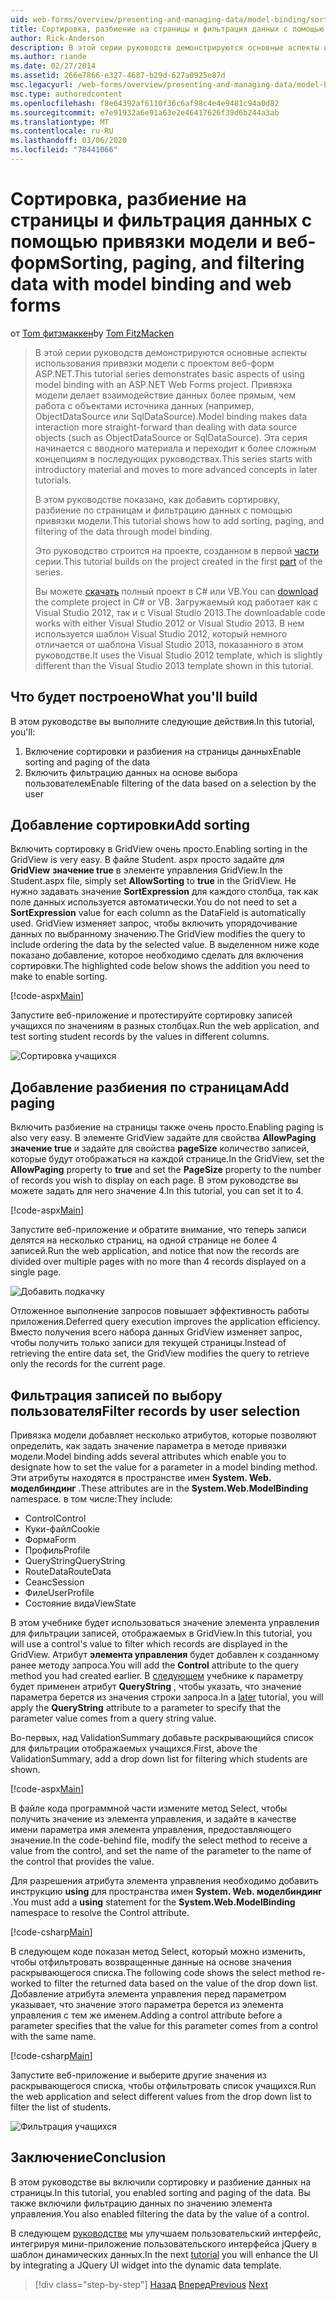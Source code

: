 ```yaml
---
uid: web-forms/overview/presenting-and-managing-data/model-binding/sorting-paging-and-filtering-data
title: Сортировка, разбиение на страницы и фильтрация данных с помощью привязки модели и веб-форм | Документация Майкрософт
author: Rick-Anderson
description: В этой серии руководств демонстрируются основные аспекты использования привязки модели с проектом веб-форм ASP.NET. Привязка модели делает взаимодействие данных более прямым-...
ms.author: riande
ms.date: 02/27/2014
ms.assetid: 266e7866-e327-4687-b29d-627a0925e87d
msc.legacyurl: /web-forms/overview/presenting-and-managing-data/model-binding/sorting-paging-and-filtering-data
msc.type: authoredcontent
ms.openlocfilehash: f8e64392af6110f36c6af98c4e4e9481c94a0d82
ms.sourcegitcommit: e7e91932a6e91a63e2e46417626f39d6b244a3ab
ms.translationtype: MT
ms.contentlocale: ru-RU
ms.lasthandoff: 03/06/2020
ms.locfileid: "78441066"
---
```

# <a name="sorting-paging-and-filtering-data-with-model-binding-and-web-forms"></a><span data-ttu-id="8e7ad-104">Сортировка, разбиение на страницы и фильтрация данных с помощью привязки модели и веб-форм</span><span class="sxs-lookup"><span data-stu-id="8e7ad-104">Sorting, paging, and filtering data with model binding and web forms</span></span>

<span data-ttu-id="8e7ad-105">от [Tom фитзмаккен](https://github.com/tfitzmac)</span><span class="sxs-lookup"><span data-stu-id="8e7ad-105">by [Tom FitzMacken](https://github.com/tfitzmac)</span></span>

> <span data-ttu-id="8e7ad-106">В этой серии руководств демонстрируются основные аспекты использования привязки модели с проектом веб-форм ASP.NET.</span><span class="sxs-lookup"><span data-stu-id="8e7ad-106">This tutorial series demonstrates basic aspects of using model binding with an ASP.NET Web Forms project.</span></span> <span data-ttu-id="8e7ad-107">Привязка модели делает взаимодействие данных более прямым, чем работа с объектами источника данных (например, ObjectDataSource или SqlDataSource).</span><span class="sxs-lookup"><span data-stu-id="8e7ad-107">Model binding makes data interaction more straight-forward than dealing with data source objects (such as ObjectDataSource or SqlDataSource).</span></span> <span data-ttu-id="8e7ad-108">Эта серия начинается с вводного материала и переходит к более сложным концепциям в последующих руководствах.</span><span class="sxs-lookup"><span data-stu-id="8e7ad-108">This series starts with introductory material and moves to more advanced concepts in later tutorials.</span></span>
> 
> <span data-ttu-id="8e7ad-109">В этом руководстве показано, как добавить сортировку, разбиение по страницам и фильтрацию данных с помощью привязки модели.</span><span class="sxs-lookup"><span data-stu-id="8e7ad-109">This tutorial shows how to add sorting, paging, and filtering of the data through model binding.</span></span>
> 
> <span data-ttu-id="8e7ad-110">Это руководство строится на проекте, созданном в первой [части](retrieving-data.md) серии.</span><span class="sxs-lookup"><span data-stu-id="8e7ad-110">This tutorial builds on the project created in the first [part](retrieving-data.md) of the series.</span></span>
> 
> <span data-ttu-id="8e7ad-111">Вы можете [скачать](https://go.microsoft.com/fwlink/?LinkId=286116) полный проект в C# или VB.</span><span class="sxs-lookup"><span data-stu-id="8e7ad-111">You can [download](https://go.microsoft.com/fwlink/?LinkId=286116) the complete project in C# or VB.</span></span> <span data-ttu-id="8e7ad-112">Загружаемый код работает как с Visual Studio 2012, так и с Visual Studio 2013.</span><span class="sxs-lookup"><span data-stu-id="8e7ad-112">The downloadable code works with either Visual Studio 2012 or Visual Studio 2013.</span></span> <span data-ttu-id="8e7ad-113">В нем используется шаблон Visual Studio 2012, который немного отличается от шаблона Visual Studio 2013, показанного в этом руководстве.</span><span class="sxs-lookup"><span data-stu-id="8e7ad-113">It uses the Visual Studio 2012 template, which is slightly different than the Visual Studio 2013 template shown in this tutorial.</span></span>

## <a name="what-youll-build"></a><span data-ttu-id="8e7ad-114">Что будет построено</span><span class="sxs-lookup"><span data-stu-id="8e7ad-114">What you'll build</span></span>

<span data-ttu-id="8e7ad-115">В этом руководстве вы выполните следующие действия.</span><span class="sxs-lookup"><span data-stu-id="8e7ad-115">In this tutorial, you'll:</span></span>

1. <span data-ttu-id="8e7ad-116">Включение сортировки и разбиения на страницы данных</span><span class="sxs-lookup"><span data-stu-id="8e7ad-116">Enable sorting and paging of the data</span></span>
2. <span data-ttu-id="8e7ad-117">Включить фильтрацию данных на основе выбора пользователем</span><span class="sxs-lookup"><span data-stu-id="8e7ad-117">Enable filtering of the data based on a selection by the user</span></span>

## <a name="add-sorting"></a><span data-ttu-id="8e7ad-118">Добавление сортировки</span><span class="sxs-lookup"><span data-stu-id="8e7ad-118">Add sorting</span></span>

<span data-ttu-id="8e7ad-119">Включить сортировку в GridView очень просто.</span><span class="sxs-lookup"><span data-stu-id="8e7ad-119">Enabling sorting in the GridView is very easy.</span></span> <span data-ttu-id="8e7ad-120">В файле Student. aspx просто задайте для **GridView** **значение true** в элементе управления GridView.</span><span class="sxs-lookup"><span data-stu-id="8e7ad-120">In the Student.aspx file, simply set **AllowSorting** to **true** in the GridView.</span></span> <span data-ttu-id="8e7ad-121">Не нужно задавать значение **SortExpression** для каждого столбца, так как поле данных используется автоматически.</span><span class="sxs-lookup"><span data-stu-id="8e7ad-121">You do not need to set a **SortExpression** value for each column as the DataField is automatically used.</span></span> <span data-ttu-id="8e7ad-122">GridView изменяет запрос, чтобы включить упорядочивание данных по выбранному значению.</span><span class="sxs-lookup"><span data-stu-id="8e7ad-122">The GridView modifies the query to include ordering the data by the selected value.</span></span> <span data-ttu-id="8e7ad-123">В выделенном ниже коде показано добавление, которое необходимо сделать для включения сортировки.</span><span class="sxs-lookup"><span data-stu-id="8e7ad-123">The highlighted code below shows the addition you need to make to enable sorting.</span></span>

[!code-aspx[Main](sorting-paging-and-filtering-data/samples/sample1.aspx?highlight=5)]

<span data-ttu-id="8e7ad-124">Запустите веб-приложение и протестируйте сортировку записей учащихся по значениям в разных столбцах.</span><span class="sxs-lookup"><span data-stu-id="8e7ad-124">Run the web application, and test sorting student records by the values in different columns.</span></span>

![Сортировка учащихся](sorting-paging-and-filtering-data/_static/image2.png)

## <a name="add-paging"></a><span data-ttu-id="8e7ad-126">Добавление разбиения по страницам</span><span class="sxs-lookup"><span data-stu-id="8e7ad-126">Add paging</span></span>

<span data-ttu-id="8e7ad-127">Включить разбиение на страницы также очень просто.</span><span class="sxs-lookup"><span data-stu-id="8e7ad-127">Enabling paging is also very easy.</span></span> <span data-ttu-id="8e7ad-128">В элементе GridView задайте для свойства **AllowPaging** **значение true** и задайте для свойства **pageSize** количество записей, которые будут отображаться на каждой странице.</span><span class="sxs-lookup"><span data-stu-id="8e7ad-128">In the GridView, set the **AllowPaging** property to **true** and set the **PageSize** property to the number of records you wish to display on each page.</span></span> <span data-ttu-id="8e7ad-129">В этом руководстве вы можете задать для него значение 4.</span><span class="sxs-lookup"><span data-stu-id="8e7ad-129">In this tutorial, you can set it to 4.</span></span>

[!code-aspx[Main](sorting-paging-and-filtering-data/samples/sample2.aspx?highlight=5)]

<span data-ttu-id="8e7ad-130">Запустите веб-приложение и обратите внимание, что теперь записи делятся на несколько страниц, на одной странице не более 4 записей.</span><span class="sxs-lookup"><span data-stu-id="8e7ad-130">Run the web application, and notice that now the records are divided over multiple pages with no more than 4 records displayed on a single page.</span></span>

![Добавить подкачку](sorting-paging-and-filtering-data/_static/image4.png)

<span data-ttu-id="8e7ad-132">Отложенное выполнение запросов повышает эффективность работы приложения.</span><span class="sxs-lookup"><span data-stu-id="8e7ad-132">Deferred query execution improves the application efficiency.</span></span> <span data-ttu-id="8e7ad-133">Вместо получения всего набора данных GridView изменяет запрос, чтобы получить только записи для текущей страницы.</span><span class="sxs-lookup"><span data-stu-id="8e7ad-133">Instead of retrieving the entire data set, the GridView modifies the query to retrieve only the records for the current page.</span></span>

## <a name="filter-records-by-user-selection"></a><span data-ttu-id="8e7ad-134">Фильтрация записей по выбору пользователя</span><span class="sxs-lookup"><span data-stu-id="8e7ad-134">Filter records by user selection</span></span>

<span data-ttu-id="8e7ad-135">Привязка модели добавляет несколько атрибутов, которые позволяют определить, как задать значение параметра в методе привязки модели.</span><span class="sxs-lookup"><span data-stu-id="8e7ad-135">Model binding adds several attributes which enable you to designate how to set the value for a parameter in a model binding method.</span></span> <span data-ttu-id="8e7ad-136">Эти атрибуты находятся в пространстве имен **System. Web. моделбиндинг** .</span><span class="sxs-lookup"><span data-stu-id="8e7ad-136">These attributes are in the **System.Web.ModelBinding** namespace.</span></span> <span data-ttu-id="8e7ad-137">в том числе:</span><span class="sxs-lookup"><span data-stu-id="8e7ad-137">They include:</span></span>

- <span data-ttu-id="8e7ad-138">Control</span><span class="sxs-lookup"><span data-stu-id="8e7ad-138">Control</span></span>
- <span data-ttu-id="8e7ad-139">Куки-файл</span><span class="sxs-lookup"><span data-stu-id="8e7ad-139">Cookie</span></span>
- <span data-ttu-id="8e7ad-140">Форма</span><span class="sxs-lookup"><span data-stu-id="8e7ad-140">Form</span></span>
- <span data-ttu-id="8e7ad-141">Профиль</span><span class="sxs-lookup"><span data-stu-id="8e7ad-141">Profile</span></span>
- <span data-ttu-id="8e7ad-142">QueryString</span><span class="sxs-lookup"><span data-stu-id="8e7ad-142">QueryString</span></span>
- <span data-ttu-id="8e7ad-143">RouteData</span><span class="sxs-lookup"><span data-stu-id="8e7ad-143">RouteData</span></span>
- <span data-ttu-id="8e7ad-144">Сеанс</span><span class="sxs-lookup"><span data-stu-id="8e7ad-144">Session</span></span>
- <span data-ttu-id="8e7ad-145">Филе</span><span class="sxs-lookup"><span data-stu-id="8e7ad-145">UserProfile</span></span>
- <span data-ttu-id="8e7ad-146">Состояние вида</span><span class="sxs-lookup"><span data-stu-id="8e7ad-146">ViewState</span></span>

<span data-ttu-id="8e7ad-147">В этом учебнике будет использоваться значение элемента управления для фильтрации записей, отображаемых в GridView.</span><span class="sxs-lookup"><span data-stu-id="8e7ad-147">In this tutorial, you will use a control's value to filter which records are displayed in the GridView.</span></span> <span data-ttu-id="8e7ad-148">Атрибут **элемента управления** будет добавлен к созданному ранее методу запроса.</span><span class="sxs-lookup"><span data-stu-id="8e7ad-148">You will add the **Control** attribute to the query method you had created earlier.</span></span> <span data-ttu-id="8e7ad-149">В [следующем](using-query-string-values-to-retrieve-data.md) учебнике к параметру будет применен атрибут **QueryString** , чтобы указать, что значение параметра берется из значения строки запроса.</span><span class="sxs-lookup"><span data-stu-id="8e7ad-149">In a [later](using-query-string-values-to-retrieve-data.md) tutorial, you will apply the **QueryString** attribute to a parameter to specify that the parameter value comes from a query string value.</span></span>

<span data-ttu-id="8e7ad-150">Во-первых, над ValidationSummary добавьте раскрывающийся список для фильтрации отображаемых учащихся.</span><span class="sxs-lookup"><span data-stu-id="8e7ad-150">First, above the ValidationSummary, add a drop down list for filtering which students are shown.</span></span>

[!code-aspx[Main](sorting-paging-and-filtering-data/samples/sample3.aspx?highlight=3-11)]

<span data-ttu-id="8e7ad-151">В файле кода программной части измените метод Select, чтобы получить значение из элемента управления, и задайте в качестве имени параметра имя элемента управления, предоставляющего значение.</span><span class="sxs-lookup"><span data-stu-id="8e7ad-151">In the code-behind file, modify the select method to receive a value from the control, and set the name of the parameter to the name of the control that provides the value.</span></span>

<span data-ttu-id="8e7ad-152">Для разрешения атрибута элемента управления необходимо добавить инструкцию **using** для пространства имен **System. Web. моделбиндинг** .</span><span class="sxs-lookup"><span data-stu-id="8e7ad-152">You must add a **using** statement for the **System.Web.ModelBinding** namespace to resolve the Control attribute.</span></span>

[!code-csharp[Main](sorting-paging-and-filtering-data/samples/sample4.cs)]

<span data-ttu-id="8e7ad-153">В следующем коде показан метод Select, который можно изменить, чтобы отфильтровать возвращенные данные на основе значения раскрывающегося списка.</span><span class="sxs-lookup"><span data-stu-id="8e7ad-153">The following code shows the select method re-worked to filter the returned data based on the value of the drop down list.</span></span> <span data-ttu-id="8e7ad-154">Добавление атрибута элемента управления перед параметром указывает, что значение этого параметра берется из элемента управления с тем же именем.</span><span class="sxs-lookup"><span data-stu-id="8e7ad-154">Adding a control attribute before a parameter specifies that the value for this parameter comes from a control with the same name.</span></span>

[!code-csharp[Main](sorting-paging-and-filtering-data/samples/sample5.cs)]

<span data-ttu-id="8e7ad-155">Запустите веб-приложение и выберите другие значения из раскрывающегося списка, чтобы отфильтровать список учащихся.</span><span class="sxs-lookup"><span data-stu-id="8e7ad-155">Run the web application and select different values from the drop down list to filter the list of students.</span></span>

![Фильтрация учащихся](sorting-paging-and-filtering-data/_static/image6.png)

## <a name="conclusion"></a><span data-ttu-id="8e7ad-157">Заключение</span><span class="sxs-lookup"><span data-stu-id="8e7ad-157">Conclusion</span></span>

<span data-ttu-id="8e7ad-158">В этом руководстве вы включили сортировку и разбиение данных на страницы.</span><span class="sxs-lookup"><span data-stu-id="8e7ad-158">In this tutorial, you enabled sorting and paging of the data.</span></span> <span data-ttu-id="8e7ad-159">Вы также включили фильтрацию данных по значению элемента управления.</span><span class="sxs-lookup"><span data-stu-id="8e7ad-159">You also enabled filtering the data by the value of a control.</span></span>

<span data-ttu-id="8e7ad-160">В следующем [руководстве](integrating-jquery-ui.md) мы улучшаем пользовательский интерфейс, интегрируя мини-приложение пользовательского интерфейса jQuery в шаблон динамических данных.</span><span class="sxs-lookup"><span data-stu-id="8e7ad-160">In the next [tutorial](integrating-jquery-ui.md) you will enhance the UI by integrating a JQuery UI widget into the dynamic data template.</span></span>

> [!div class="step-by-step"]
> <span data-ttu-id="8e7ad-161">[Назад](updating-deleting-and-creating-data.md)
> [Вперед](integrating-jquery-ui.md)</span><span class="sxs-lookup"><span data-stu-id="8e7ad-161">[Previous](updating-deleting-and-creating-data.md)
[Next](integrating-jquery-ui.md)</span></span>
